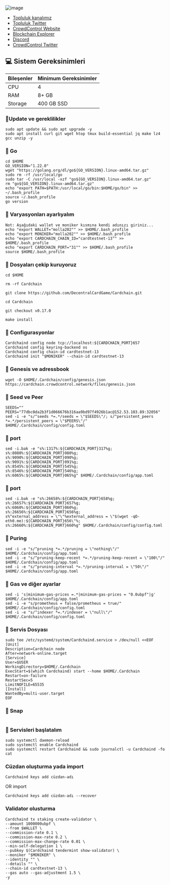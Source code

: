


![image](https://github.com/molla202/Cardchain-Testnet-6/assets/91562185/42753ec7-d7e2-4ae2-9f91-b58d3e50491c)












 * [Topluluk kanalımız](https://t.me/corenodechat)<br>
 * [Topluluk Twitter](https://twitter.com/corenodeHQ)<br>
 * [CrowdControl Website](https://crowdcontrol.network/)<br>
 * [Blockchain Explorer](https://testnet.itrocket.net/cardchain/staking)<br>
 * [Discord](https://discord.gg/yYhRhK88SP)<br>
 * [CrowdControl Twitter](https://twitter.com/CrowdControlNet)<br>

## 💻 Sistem Gereksinimleri
| Bileşenler | Minimum Gereksinimler | 
| ------------ | ------------ |
| CPU |	4|
| RAM	| 8+ GB |
| Storage	| 400 GB SSD |


### 🚧Update ve gereklilikler
```
sudo apt update && sudo apt upgrade -y
sudo apt install curl git wget htop tmux build-essential jq make lz4 gcc unzip -y
```



### 🚧 Go 
```
cd $HOME
GO_VERSION="1.22.0"
wget "https://golang.org/dl/go${GO_VERSION}.linux-amd64.tar.gz"
sudo rm -rf /usr/local/go
sudo tar -C /usr/local -xzf "go${GO_VERSION}.linux-amd64.tar.gz"
rm "go${GO_VERSION}.linux-amd64.tar.gz"
echo "export PATH=$PATH:/usr/local/go/bin:$HOME/go/bin" >> ~/.bash_profile
source ~/.bash_profile
go version
```
### 🚧 Varyasyonları ayarlıyalım
```
Not: Aşağıdaki wallet ve moniker kısmına kendi adınızı giriniz...
echo "export WALLET="molla202"" >> $HOME/.bash_profile
echo "export MONIKER="molla202"" >> $HOME/.bash_profile
echo "export CARDCHAIN_CHAIN_ID="cardtestnet-13"" >> $HOME/.bash_profile
echo "export CARDCHAIN_PORT="31"" >> $HOME/.bash_profile
source $HOME/.bash_profile
```
### 🚧 Dosyaları çekip kuruyoruz
```
cd $HOME

rm -rf Cardchain

git clone https://github.com/DecentralCardGame/Cardchain.git

cd Cardchain

git checkout v0.17.0

make install
```
### 🚧 Configurasyonlar
```
Cardchaind config node tcp://localhost:${CARDCHAIN_PORT}657
Cardchaind config keyring-backend os
Cardchaind config chain-id cardtestnet-13
Cardchaind init "$MONIKER" --chain-id cardtestnet-13
```
### 🚧 Genesis ve adressbook
```
wget -O $HOME/.Cardchain/config/genesis.json https://cardchain.crowdcontrol.network/files/genesis.json

```
### 🚧 Seed ve Peer
```
SEEDS=""
PEERS="77dbc0da2b3f1d066676b316aa9bd97f4926b1ac@152.53.103.89:32056"
sed -i -e "s/^seeds *=.*/seeds = \"$SEEDS\"/; s/^persistent_peers *=.*/persistent_peers = \"$PEERS\"/" $HOME/.Cardchain/config/config.toml
```
### 🚧 port
```
sed -i.bak -e "s%:1317%:${CARDCHAIN_PORT}317%g;
s%:8080%:${CARDCHAIN_PORT}080%g;
s%:9090%:${CARDCHAIN_PORT}090%g;
s%:9091%:${CARDCHAIN_PORT}091%g;
s%:8545%:${CARDCHAIN_PORT}545%g;
s%:8546%:${CARDCHAIN_PORT}546%g;
s%:6065%:${CARDCHAIN_PORT}065%g" $HOME/.Cardchain/config/app.toml
```
### 🚧 port
```
sed -i.bak -e "s%:26658%:${CARDCHAIN_PORT}658%g;
s%:26657%:${CARDCHAIN_PORT}657%g;
s%:6060%:${CARDCHAIN_PORT}060%g;
s%:26656%:${CARDCHAIN_PORT}656%g;
s%^external_address = \"\"%external_address = \"$(wget -qO- eth0.me):${CARDCHAIN_PORT}656\"%;
s%:26660%:${CARDCHAIN_PORT}660%g" $HOME/.Cardchain/config/config.toml
```
### 🚧 Puring
```
sed -i -e "s/^pruning *=.*/pruning = \"nothing\"/" $HOME/.Cardchain/config/app.toml
sed -i -e "s/^pruning-keep-recent *=.*/pruning-keep-recent = \"100\"/" $HOME/.Cardchain/config/app.toml
sed -i -e "s/^pruning-interval *=.*/pruning-interval = \"50\"/" $HOME/.Cardchain/config/app.toml
```
### 🚧 Gas ve diğer ayarlar
```
sed -i 's|minimum-gas-prices =.*|minimum-gas-prices = "0.0ubpf"|g' $HOME/.Cardchain/config/app.toml
sed -i -e "s/prometheus = false/prometheus = true/" $HOME/.Cardchain/config/config.toml
sed -i -e "s/^indexer *=.*/indexer = \"null\"/" $HOME/.Cardchain/config/config.toml
```
### 🚧 Servis Dosyası
```
sudo tee /etc/systemd/system/Cardchaind.service > /dev/null <<EOF
[Unit]
Description=Cardchain node
After=network-online.target
[Service]
User=$USER
WorkingDirectory=$HOME/.Cardchain
ExecStart=$(which Cardchaind) start --home $HOME/.Cardchain
Restart=on-failure
RestartSec=5
LimitNOFILE=65535
[Install]
WantedBy=multi-user.target
EOF
```
### 🚧 Snap
```

```
### 🚧 Servisleri başlatalım
```
sudo systemctl daemon-reload
sudo systemctl enable Cardchaind
sudo systemctl restart Cardchaind && sudo journalctl -u Cardchaind -fo cat
```

### Cüzdan oluşturma yada import
```
Cardchaind keys add cüzdan-adı
```
OR import
```
Cardchaind keys add cüzdan-adı --recover
```

### Validator olusturma
```
Cardchaind tx staking create-validator \
--amount 1000000ubpf \
--from $WALLET \
--commission-rate 0.1 \
--commission-max-rate 0.2 \
--commission-max-change-rate 0.01 \
--min-self-delegation 1 \
--pubkey $(Cardchaind tendermint show-validator) \
--moniker "$MONIKER" \
--identity "" \
--details "" \
--chain-id cardtestnet-13 \
--gas auto --gas-adjustment 1.5 \
-y
```
